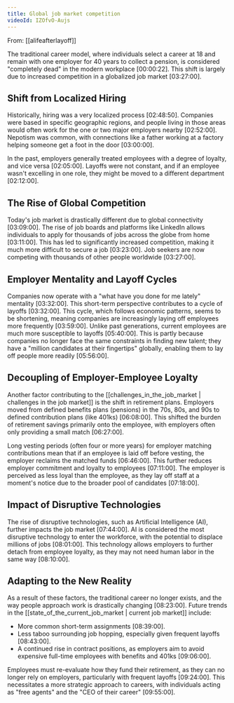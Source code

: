 ```yaml
---
title: Global job market competition
videoId: IZOfvO-Aujs
---
```


From: [[alifeafterlayoff]] <br/> 

The traditional career model, where individuals select a career at 18 and remain with one employer for 40 years to collect a pension, is considered "completely dead" in the modern workplace <a class="yt-timestamp" data-t="00:00:22">[00:00:22]</a>. This shift is largely due to increased competition in a globalized job market <a class="yt-timestamp" data-t="03:27:00">[03:27:00]</a>.

## Shift from Localized Hiring
Historically, hiring was a very localized process <a class="yt-timestamp" data-t="02:48:50">[02:48:50]</a>. Companies were based in specific geographic regions, and people living in those areas would often work for the one or two major employers nearby <a class="yt-timestamp" data-t="02:52:00">[02:52:00]</a>. Nepotism was common, with connections like a father working at a factory helping someone get a foot in the door <a class="yt-timestamp" data-t="03:00:00">[03:00:00]</a>.

In the past, employers generally treated employees with a degree of loyalty, and vice versa <a class="yt-timestamp" data-t="02:05:00">[02:05:00]</a>. Layoffs were not constant, and if an employee wasn't excelling in one role, they might be moved to a different department <a class="yt-timestamp" data-t="02:12:00">[02:12:00]</a>.

## The Rise of Global Competition
Today's job market is drastically different due to global connectivity <a class="yt-timestamp" data-t="03:09:00">[03:09:00]</a>. The rise of job boards and platforms like LinkedIn allows individuals to apply for thousands of jobs across the globe from home <a class="yt-timestamp" data-t="03:11:00">[03:11:00]</a>. This has led to significantly increased competition, making it much more difficult to secure a job <a class="yt-timestamp" data-t="03:23:00">[03:23:00]</a>. Job seekers are now competing with thousands of other people worldwide <a class="yt-timestamp" data-t="03:27:00">[03:27:00]</a>.

## Employer Mentality and Layoff Cycles
Companies now operate with a "what have you done for me lately" mentality <a class="yt-timestamp" data-t="03:32:00">[03:32:00]</a>. This short-term perspective contributes to a cycle of layoffs <a class="yt-timestamp" data-t="03:32:00">[03:32:00]</a>. This cycle, which follows economic patterns, seems to be shortening, meaning companies are increasingly laying off employees more frequently <a class="yt-timestamp" data-t="03:59:00">[03:59:00]</a>. Unlike past generations, current employees are much more susceptible to layoffs <a class="yt-timestamp" data-t="05:40:00">[05:40:00]</a>. This is partly because companies no longer face the same constraints in finding new talent; they have a "million candidates at their fingertips" globally, enabling them to lay off people more readily <a class="yt-timestamp" data-t="05:56:00">[05:56:00]</a>.

## Decoupling of Employer-Employee Loyalty
Another factor contributing to the [[challenges_in_the_job_market | challenges in the job market]] is the shift in retirement plans. Employers moved from defined benefits plans (pensions) in the 70s, 80s, and 90s to defined contribution plans (like 401ks) <a class="yt-timestamp" data-t="06:08:00">[06:08:00]</a>. This shifted the burden of retirement savings primarily onto the employee, with employers often only providing a small match <a class="yt-timestamp" data-t="06:27:00">[06:27:00]</a>.

Long vesting periods (often four or more years) for employer matching contributions mean that if an employee is laid off before vesting, the employer reclaims the matched funds <a class="yt-timestamp" data-t="06:46:00">[06:46:00]</a>. This further reduces employer commitment and loyalty to employees <a class="yt-timestamp" data-t="07:11:00">[07:11:00]</a>. The employer is perceived as less loyal than the employee, as they lay off staff at a moment's notice due to the broader pool of candidates <a class="yt-timestamp" data-t="07:18:00">[07:18:00]</a>.

## Impact of Disruptive Technologies
The rise of disruptive technologies, such as Artificial Intelligence (AI), further impacts the job market <a class="yt-timestamp" data-t="07:44:00">[07:44:00]</a>. AI is considered the most disruptive technology to enter the workforce, with the potential to displace millions of jobs <a class="yt-timestamp" data-t="08:01:00">[08:01:00]</a>. This technology allows employers to further detach from employee loyalty, as they may not need human labor in the same way <a class="yt-timestamp" data-t="08:10:00">[08:10:00]</a>.

## Adapting to the New Reality
As a result of these factors, the traditional career no longer exists, and the way people approach work is drastically changing <a class="yt-timestamp" data-t="08:23:00">[08:23:00]</a>. Future trends in the [[state_of_the_current_job_market | current job market]] include:
*   More common short-term assignments <a class="yt-timestamp" data-t="08:39:00">[08:39:00]</a>.
*   Less taboo surrounding job hopping, especially given frequent layoffs <a class="yt-timestamp" data-t="08:43:00">[08:43:00]</a>.
*   A continued rise in contract positions, as employers aim to avoid expensive full-time employees with benefits and 401ks <a class="yt-timestamp" data-t="09:06:00">[09:06:00]</a>.

Employees must re-evaluate how they fund their retirement, as they can no longer rely on employers, particularly with frequent layoffs <a class="yt-timestamp" data-t="09:24:00">[09:24:00]</a>. This necessitates a more strategic approach to careers, with individuals acting as "free agents" and the "CEO of their career" <a class="yt-timestamp" data-t="09:55:00">[09:55:00]</a>.